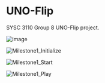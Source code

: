 # UNO-Flip
SYSC 3110 Group 8 UNO-Flip project.

![image](https://github.com/Indecisive613/UNO-Flip/assets/83597131/3f4a1a75-39f8-4521-9024-2636e40577fb)

![Milestone1_Initialize](https://github.com/Indecisive613/UNO-Flip/assets/145866733/a25ef5d6-1b49-4d92-ae99-8550a6fe45ef)

![Milestone1_Start](https://github.com/Indecisive613/UNO-Flip/assets/145866733/ea0e2569-a4c2-4d5f-866c-f6a86adb5e6d)

![Milestone1_Play](https://github.com/Indecisive613/UNO-Flip/assets/145866733/6fbe2d9c-3844-48f2-9b41-ff06b997843e)
